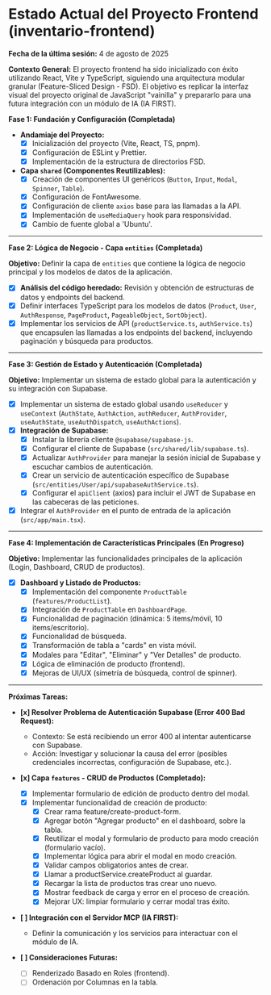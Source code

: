 # Estado Actual del Proyecto Frontend (inventario-frontend)

**Fecha de la última sesión:** 4 de agosto de 2025

**Contexto General:**
El proyecto frontend ha sido inicializado con éxito utilizando React, Vite y TypeScript, siguiendo una arquitectura modular granular (Feature-Sliced Design - FSD). El objetivo es replicar la interfaz visual del proyecto original de JavaScript "vainilla" y prepararlo para una futura integración con un módulo de IA (IA FIRST).

**Fase 1: Fundación y Configuración (Completada)**

*   **Andamiaje del Proyecto:**
    *   [x] Inicialización del proyecto (Vite, React, TS, pnpm).
    *   [x] Configuración de ESLint y Prettier.
    *   [x] Implementación de la estructura de directorios FSD.
*   **Capa `shared` (Componentes Reutilizables):**
    *   [x] Creación de componentes UI genéricos (`Button`, `Input`, `Modal`, `Spinner`, `Table`).
    *   [x] Configuración de FontAwesome.
    *   [x] Configuración de cliente `axios` base para las llamadas a la API.
    *   [x] Implementación de `useMediaQuery` hook para responsividad.
    *   [x] Cambio de fuente global a 'Ubuntu'.

---

**Fase 2: Lógica de Negocio - Capa `entities` (Completada)**

**Objetivo:** Definir la capa de `entities` que contiene la lógica de negocio principal y los modelos de datos de la aplicación.

*   [x] **Análisis del código heredado:** Revisión y obtención de estructuras de datos y endpoints del backend.
*   [x] Definir interfaces TypeScript para los modelos de datos (`Product`, `User`, `AuthResponse`, `PageProduct`, `PageableObject`, `SortObject`).
*   [x] Implementar los servicios de API (`productService.ts`, `authService.ts`) que encapsulen las llamadas a los endpoints del backend, incluyendo paginación y búsqueda para productos.

---

**Fase 3: Gestión de Estado y Autenticación (Completada)**

**Objetivo:** Implementar un sistema de estado global para la autenticación y su integración con Supabase.

*   [x] Implementar un sistema de estado global usando `useReducer` y `useContext` (`AuthState`, `AuthAction`, `authReducer`, `AuthProvider`, `useAuthState`, `useAuthDispatch`, `useAuthActions`).
*   [x] **Integración de Supabase:**
    *   [x] Instalar la librería cliente `@supabase/supabase-js`.
    *   [x] Configurar el cliente de Supabase (`src/shared/lib/supabase.ts`).
    *   [x] Actualizar `AuthProvider` para manejar la sesión inicial de Supabase y escuchar cambios de autenticación.
    *   [x] Crear un servicio de autenticación específico de Supabase (`src/entities/User/api/supabaseAuthService.ts`).
    *   [x] Configurar el `apiClient` (axios) para incluir el JWT de Supabase en las cabeceras de las peticiones.
*   [x] Integrar el `AuthProvider` en el punto de entrada de la aplicación (`src/app/main.tsx`).

---

**Fase 4: Implementación de Características Principales (En Progreso)**

**Objetivo:** Implementar las funcionalidades principales de la aplicación (Login, Dashboard, CRUD de productos).

*   [x] **Dashboard y Listado de Productos:**
    *   [x] Implementación del componente `ProductTable` (`features/ProductList`).
    *   [x] Integración de `ProductTable` en `DashboardPage`.
    *   [x] Funcionalidad de paginación (dinámica: 5 items/móvil, 10 items/escritorio).
    *   [x] Funcionalidad de búsqueda.
    *   [x] Transformación de tabla a "cards" en vista móvil.
    *   [x] Modales para "Editar", "Eliminar" y "Ver Detalles" de producto.
    *   [x] Lógica de eliminación de producto (frontend).
    *   [x] Mejoras de UI/UX (simetría de búsqueda, control de spinner).

---

**Próximas Tareas:**
*   **[x] Resolver Problema de Autenticación Supabase (Error 400 Bad Request):**
    *   Contexto: Se está recibiendo un error 400 al intentar autenticarse con Supabase.
    *   Acción: Investigar y solucionar la causa del error (posibles credenciales incorrectas, configuración de Supabase, etc.).

*   **[x] Capa `features` - CRUD de Productos (Completado):**
    *   [x] Implementar formulario de edición de producto dentro del modal.
    *   [x] Implementar funcionalidad de creación de producto:
        *   [x] Crear rama feature/create-product-form.
        *   [x] Agregar botón "Agregar producto" en el dashboard, sobre la tabla.
        *   [x] Reutilizar el modal y formulario de producto para modo creación (formulario vacío).
        *   [x] Implementar lógica para abrir el modal en modo creación.
        *   [x] Validar campos obligatorios antes de crear.
        *   [x] Llamar a productService.createProduct al guardar.
        *   [x] Recargar la lista de productos tras crear uno nuevo.
        *   [x] Mostrar feedback de carga y error en el proceso de creación.
        *   [x] Mejorar UX: limpiar formulario y cerrar modal tras éxito.

*   **[ ] Integración con el Servidor MCP (IA FIRST):**
    *   Definir la comunicación y los servicios para interactuar con el módulo de IA.

*   **[ ] Consideraciones Futuras:**
    *   [ ] Renderizado Basado en Roles (frontend).
    *   [ ] Ordenación por Columnas en la tabla.